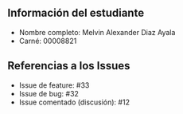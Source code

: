 ## Información del estudiante
- Nombre completo: Melvin Alexander Diaz Ayala
- Carné: 00008821

## Referencias a los Issues
- Issue de feature: #33
- Issue de bug: #32
- Issue comentado (discusión): #12
